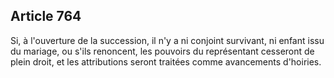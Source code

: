 Article 764
----
Si, à l'ouverture de la succession, il n'y a ni conjoint survivant, ni enfant
issu du mariage, ou s'ils renoncent, les pouvoirs du représentant cesseront de
plein droit, et les attributions seront traitées comme avancements d'hoiries.
